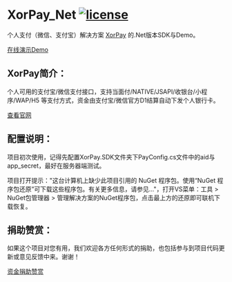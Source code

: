 # XorPay_Net [![license](https://img.shields.io/github/license/JeffreySu/WeiXinMPSDK.svg)](http://www.apache.org/licenses/LICENSE-2.0)
个人支付（微信、支付宝）解决方案 [XorPay](https://xorpay.com/?r=quickpay) 的.Net版本SDK与Demo。

[在线演示Demo](https://xorpay.jinliniuan.com/)

XorPay简介：
----------------
个人可用的支付宝/微信支付接口，支持当面付/NATIVE/JSAPI/收银台/小程序/WAP/H5 等支付方式，资金由支付宝/微信官方D1结算自动下发个人银行卡。

[查看官网](https://xorpay.com/?r=quickpay)

配置说明：
----------------
项目初次使用，记得先配置XorPay.SDK文件夹下PayConfig.cs文件中的aid与app_secret，最好在服务器端测试。

项目打开提示："这台计算机上缺少此项目引用的 NuGet 程序包。使用“NuGet 程序包还原”可下载这些程序包。有关更多信息，请参见..."，打开VS菜单：工具 > NuGet包管理器 > 管理解决方案的NuGet程序包，点击最上方的还原即可联机下载恢复。


捐助赞赏：
--------------
如果这个项目对您有用，我们欢迎各方任何形式的捐助，也包括参与到项目代码更新或意见反馈中来。谢谢！

[资金捐助赞赏](https://www.jinliniuan.com/contact/82.html)
